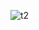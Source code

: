 ![t2](https://user-images.githubusercontent.com/100540755/158578295-82ce13f0-ff5d-4116-bb4b-04897e1e34f1.png)
